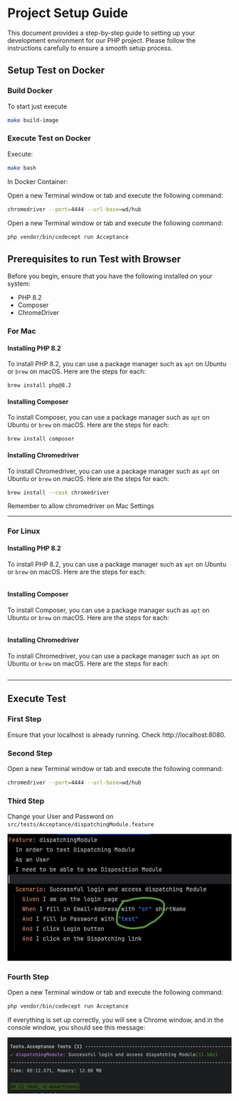 # Project Setup Guide

This document provides a step-by-step guide to setting up your development environment for our PHP project. Please follow the instructions carefully to ensure a smooth setup process.
## Setup Test on Docker
### Build Docker
To start just execute

```bash
make build-image
```

### Execute Test on Docker
Execute:
```bash
make bash
```
In Docker Container:

Open a new Terminal window or tab and execute the following command:
```bash
chromedriver --port=4444 --url-base=wd/hub
```

Open a new Terminal window or tab and execute the following command:
```bash
php vendor/bin/codecept run Acceptance
```

## Prerequisites to run Test with Browser

Before you begin, ensure that you have the following installed on your system:

- PHP 8.2
- Composer
- ChromeDriver
### For Mac
#### Installing PHP 8.2

To install PHP 8.2, you can use a package manager such as `apt` on Ubuntu or `brew` on macOS. Here are the steps for each:

```bash 
brew install php@8.2
```

#### Installing Composer

To install Composer, you can use a package manager such as `apt` on Ubuntu or `brew` on macOS. Here are the steps for each:

```bash 
brew install composer
```

#### Installing Chromedriver

To install Chromedriver, you can use a package manager such as `apt` on Ubuntu or `brew` on macOS. Here are the steps for each:
```bash 
brew install --cask chromedriver
```
Remember to allow chromedriver on Mac Settings

------
### For Linux
#### Installing PHP 8.2

To install PHP 8.2, you can use a package manager such as `apt` on Ubuntu or `brew` on macOS. Here are the steps for each:

```bash 

```

#### Installing Composer

To install Composer, you can use a package manager such as `apt` on Ubuntu or `brew` on macOS. Here are the steps for each:

```bash 

```

#### Installing Chromedriver

To install Chromedriver, you can use a package manager such as `apt` on Ubuntu or `brew` on macOS. Here are the steps for each:
```bash 

```

------


## Execute Test
### First Step
Ensure that your localhost is already running. Check http://localhost:8080.

### Second Step
Open a new Terminal window or tab and execute the following command:
```bash
chromedriver --port=4444 --url-base=wd/hub
```

### Third Step
Change your User and Password on ``` src/tests/Acceptance/dispatchingModule.feature ```

![](gherkingTest.png)

### Fourth Step
Open a new Terminal window or tab and execute the following command:
```bash
php vendor/bin/codecept run Acceptance
```

If everything is set up correctly, you will see a Chrome window, and in the console window, you should see this message:

![successfull.png](success.png)
